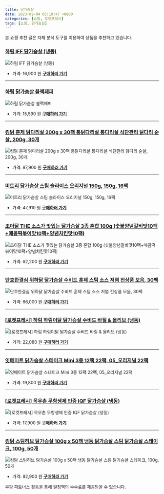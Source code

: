 ```yaml
---
title: 닭가슴살
date: 2023-09-04 05:19:47 +0800
categories: [쇼핑, 로켓프레시]
tags: [쇼핑, 닭가슴살]
---
```

본 쇼핑 추천 글은 자체 분석 도구를 이용하여 상품을 추천하고 있습니다.
### [하림 IFF 닭가슴살 (냉동)](https://link.coupang.com/re/AFFSDP?lptag=AF1030537&pageKey=227331483&itemId=720227345&vendorItemId=4822351124&traceid=V0-153-3f9859921993cf4c&requestid=20230907051947947021124865&token=31850C%7CMIXED)
![하림 IFF 닭가슴살 (냉동)](https://ads-partners.coupang.com/image1/p2-KDLMFtGrMnV2Xp-4O-HyBdqUu_2LdMo9RXO9o5wjV9NWtaQ7f7t360pj29wb0rZK2tEXi94RggIArPJ_VvqTdAgXA0PpKPIavcD_X7KvNj3QygT_QyX4g4W1EUond1ifrEPtyEO9d_x5pg7Lhhys0NPMAcqb5-Yi4abVKpwoHPY9ybSa18DKJrtziLIA8tPRJDON1KjKl44furjAsrUj2MQF9J6j-aAjdePFkwNONGtuMcpJ7HGlWXByp2JMbfPH0sLr-ShFokokzBdNpPQ==)
- 가격: 16,900 원
[**구매하러 가기**](https://link.coupang.com/re/AFFSDP?lptag=AF1030537&pageKey=227331483&itemId=720227345&vendorItemId=4822351124&traceid=V0-153-3f9859921993cf4c&requestid=20230907051947947021124865&token=31850C%7CMIXED)
---
### [하림 닭가슴살 블랙페퍼](https://link.coupang.com/re/AFFSDP?lptag=AF1030537&pageKey=6795965704&itemId=12628460347&vendorItemId=79896126181&traceid=V0-153-f94675da0aa7c887&requestid=20230907051947947021124865&token=31850C%7CMIXED)
![하림 닭가슴살 블랙페퍼](https://ads-partners.coupang.com/image1/xNoCN-I4lYxdnHKgxLrJJxt07TV3SngGe3M3o1x2X8i6QGgBVO54cN7yZrHd2b39LUihfRmhUlM5UegER0KNfvfcIQHNqk1Il4-S4hkF6BXIaBRB88HxmY_qTs4gle6uAKwI9bZZ96ZZkiJ2P1_lQw8V8IznZUJXg1wTOudlHOObjVsMQ3LVAyDI1wBsbEyhFiyL0OsrrdcOavX37sr9jWpdcwyYI_7p5ZxBGwI_lihZZePdzSR3iHLbxKZh42_k9U9Tabk3UrWK8ZNIOh2oUQ==)
- 가격: 15,590 원
[**구매하러 가기**](https://link.coupang.com/re/AFFSDP?lptag=AF1030537&pageKey=6795965704&itemId=12628460347&vendorItemId=79896126181&traceid=V0-153-f94675da0aa7c887&requestid=20230907051947947021124865&token=31850C%7CMIXED)
---
### [킹닭 훈제 닭다리살 200g x 30팩 통닭다리살 통다리살 식단관리 닭다리 순살, 200g, 30개](https://link.coupang.com/re/AFFSDP?lptag=AF1030537&pageKey=7299252265&itemId=18674724550&vendorItemId=81130211863&traceid=V0-153-902c6e722f1defad&clickBeacon=8KdBtXgnhmRcHAcDu1FcqnCzAjfOpKvOoyeg9nDIbz%2FCUfRE4NUGnsx3X4Vot7q73k0H4rPWu0okZXcv921a%2BxUdtGo6aDxU4V8KcUJGztNiyQAmERt4xaXtE80YLhYb4pxzYNIDHJ%2F%2BDJFyIWaLP%2FjCn0O5sDPbryMGOaxPQoF8bsPq3qeOeMIAiYye1I76cROY3In2Exx%2BST2rRvn%2B0IkS7HgTLUH5H30ehqiQnjh2wYj9J%2FOP1VvMzPBkR0l5A0V2RHIeWajWWHWmGFIFusVXeMnehFaZgHfYBxkQ5sRkTPYJvg8X5IBKuiP4xnsNv9mcRqz355RPnUJLWA6AB3eGGYQ%2BStwacWlqT3D3ZN9aXpHLwU9Exff6XbiMGap6nLTidz1WQZqNu7nYnWiRP7RwoQdy96u76YOuHKafmY8behPx3t7aXjHUnDhZ8cz3WvqbdEr4jOQa1mcg47G0lDI7YT%2Bpc2vbXBGaMBZNni%2B%2F1O2C88A9c7zKYnazJ2bV3e%2Bd4YG5XpT2Y7W8PSVdjIctv9ERl41hLOERSoyxc7NNYAh34uQWwnPgx5woIB1ktcQ9OanAPZjG6KP09UnojvIeY2ZeIGVYKUMY%2FodCiJPmeOKYzTGhLjaMiraWHvgUlunBAcj54vThWA3jP%2BtbThE0udvRdEkljMsYOqhagQYN%2FDgPXvfGt91fHoo%2FiLhLW3%2BtIaByc64iap%2FAX05hgZDGDcrh22hFmM4dLoJug5IitZKsgPkmuXQlPsHH0rOlJzTUXUvmu1%2Fu6RTimfVU6lwrXDG%2Fg0OAK%2Fyfv1tk3%2FCbsOaDQ25Iv3UfpbCwZn%2BnIFSSxJc18w131d0y2osIiAJWPWhiG29ku9aURHSF9W4Q5TLjPQakngng4ROfyDYs&requestid=20230907051947947021124865&token=31850C%7CMIXED)
![킹닭 훈제 닭다리살 200g x 30팩 통닭다리살 통다리살 식단관리 닭다리 순살, 200g, 30개](https://ads-partners.coupang.com/image1/uQOXF00EKdFZNeiKuRU2E9IqdA5AOM85TZzQOwPznKhyXIEaVtaymCtJKVRgGZnGQEAFqVNkgHiBtSHTGe3lU6wkC7GAjFGi0996U2knWlIMb8zCaW07ycSaaDEONOf2Lfd9ZU2UVy5AY-vbnhB987FfWOY0-QWlQCUZsTDB002c0qqMBBNqokD0iiwcSarcaC0CvyC1ciK_WWxsYbLafLw1DPxlo2aj5YAc-oMB0nhZjK6f2AxR1tpNrm6tEFA6YOiNIqMeJ5ZdkJKKe3WHynyA17cB5YYk_6AC8UmCoEJMXb814A==)
- 가격: 87,900 원
[**구매하러 가기**](https://link.coupang.com/re/AFFSDP?lptag=AF1030537&pageKey=7299252265&itemId=18674724550&vendorItemId=81130211863&traceid=V0-153-902c6e722f1defad&clickBeacon=8KdBtXgnhmRcHAcDu1FcqnCzAjfOpKvOoyeg9nDIbz%2FCUfRE4NUGnsx3X4Vot7q73k0H4rPWu0okZXcv921a%2BxUdtGo6aDxU4V8KcUJGztNiyQAmERt4xaXtE80YLhYb4pxzYNIDHJ%2F%2BDJFyIWaLP%2FjCn0O5sDPbryMGOaxPQoF8bsPq3qeOeMIAiYye1I76cROY3In2Exx%2BST2rRvn%2B0IkS7HgTLUH5H30ehqiQnjh2wYj9J%2FOP1VvMzPBkR0l5A0V2RHIeWajWWHWmGFIFusVXeMnehFaZgHfYBxkQ5sRkTPYJvg8X5IBKuiP4xnsNv9mcRqz355RPnUJLWA6AB3eGGYQ%2BStwacWlqT3D3ZN9aXpHLwU9Exff6XbiMGap6nLTidz1WQZqNu7nYnWiRP7RwoQdy96u76YOuHKafmY8behPx3t7aXjHUnDhZ8cz3WvqbdEr4jOQa1mcg47G0lDI7YT%2Bpc2vbXBGaMBZNni%2B%2F1O2C88A9c7zKYnazJ2bV3e%2Bd4YG5XpT2Y7W8PSVdjIctv9ERl41hLOERSoyxc7NNYAh34uQWwnPgx5woIB1ktcQ9OanAPZjG6KP09UnojvIeY2ZeIGVYKUMY%2FodCiJPmeOKYzTGhLjaMiraWHvgUlunBAcj54vThWA3jP%2BtbThE0udvRdEkljMsYOqhagQYN%2FDgPXvfGt91fHoo%2FiLhLW3%2BtIaByc64iap%2FAX05hgZDGDcrh22hFmM4dLoJug5IitZKsgPkmuXQlPsHH0rOlJzTUXUvmu1%2Fu6RTimfVU6lwrXDG%2Fg0OAK%2Fyfv1tk3%2FCbsOaDQ25Iv3UfpbCwZn%2BnIFSSxJc18w131d0y2osIiAJWPWhiG29ku9aURHSF9W4Q5TLjPQakngng4ROfyDYs&requestid=20230907051947947021124865&token=31850C%7CMIXED)
---
### [미트리 닭가슴살 스팀 슬라이스 오리지널 150g, 150g, 16팩](https://link.coupang.com/re/AFFSDP?lptag=AF1030537&pageKey=6482214013&itemId=14195322703&vendorItemId=70148581836&traceid=V0-153-23cf5db2cc4fc03a&clickBeacon=8KdBtXgnhmRcHAcDu1FcqnCzAjfOpKvOoyeg9nDIbz%2FCUfRE4NUGnsx3X4Vot7q73k0H4rPWu0okZXcv921a%2B4HrysJ48LWv5BB0g2thVcRiyQAmERt4xaXtE80YLhYbOl3I%2F5rxyR%2FShnjGxYswa8GPypGdOgYU1eGjay6DREt8bsPq3qeOeMIAiYye1I76cROY3In2Exx%2BST2rRvn%2B0IkS7HgTLUH5H30ehqiQnjh2wYj9J%2FOP1VvMzPBkR0l50jGEKPSEFNlnJuWIh0rD6B7SV%2FWzFu1RKtzPKlAAvOhJPlqp%2FidjGFx7OL7Oe2xGvATJn02za7xDls6E1cl9LFs3M6VudO1Ok0P4YCVtt34eiIsxfzKkGLrPVlseYRZTnLTidz1WQZqNu7nYnWiRP7RwoQdy96u76YOuHKafmY%2BX%2BTbQIVlKYuWRl%2FeSPzpZaP%2B%2B%2B1boGFc8ZqE7XpQ5Y2srODk7S8cZ95YBr2X%2Bk7EM%2F4Ivc0PQZU74OayBquRaM7FYittv4IkijyIdyuUzmosiwScrVhV5xEG%2BOjtNWIQgHhqvnckCd%2BlgGkytajJxrLYHU64jWiAm8O%2FaDPP2XpR6h88LoBXjM%2FCNiu%2FfLfzLJTfO95QjOibMGNGubYorrNg2lTsgMsoqiIHDYA%2Flrsf194hJ9Y7sOXpCe33eZGjVXpHXFsEcry5xdcvOXlvVvYa6ygj0Scy1iZyhUHNKhQw%2FHuEWlkgkMrzf4kmCuLfa%2FXOJOmpRw80oGeU52XRngjBhOy4yQeAiEdOfoREN0Kpia1vE3u%2BNwOlL6gFfYoyPPcwq2ZJfXo0pEa0BAyNLUuiVo%2BpnyW1f2EET6zOFRa3NuKEyaCRPwX6ezBnUwFdAc5J0KwE962F9T8VBj7M6&requestid=20230907051947947021124865&token=31850C%7CMIXED)
![미트리 닭가슴살 스팀 슬라이스 오리지널 150g, 150g, 16팩](https://ads-partners.coupang.com/image1/7dSndcxXi-cwfst87dgdjUaiSF1fR6xa8yrK_OFyk4zJVwFyatmTiXkCf2IVwGr7yXP5x9BjzloReC2fGXSEMeF3vdCFAq6znHcNbzA3yC5qrwBPhK6In0P0vrf4uu3fnzSGo1vW1kYGtyH7i1Ri2lJ9Va_kVx24X9gi3CZHcv_TiQ3ckJNYbBTOGZBVGkoIdld6Mrsx7Whi1rWUpGRc-dOjisQ9kbo0pXezcecDk9SFZPBUUoBZa2h_9X4LwKcMU58kDPxkWd8hI9OEuVjoP011MbdqGNh_3Jge_mDbjlc8grUv)
- 가격: 47,910 원
[**구매하러 가기**](https://link.coupang.com/re/AFFSDP?lptag=AF1030537&pageKey=6482214013&itemId=14195322703&vendorItemId=70148581836&traceid=V0-153-23cf5db2cc4fc03a&clickBeacon=8KdBtXgnhmRcHAcDu1FcqnCzAjfOpKvOoyeg9nDIbz%2FCUfRE4NUGnsx3X4Vot7q73k0H4rPWu0okZXcv921a%2B4HrysJ48LWv5BB0g2thVcRiyQAmERt4xaXtE80YLhYbOl3I%2F5rxyR%2FShnjGxYswa8GPypGdOgYU1eGjay6DREt8bsPq3qeOeMIAiYye1I76cROY3In2Exx%2BST2rRvn%2B0IkS7HgTLUH5H30ehqiQnjh2wYj9J%2FOP1VvMzPBkR0l50jGEKPSEFNlnJuWIh0rD6B7SV%2FWzFu1RKtzPKlAAvOhJPlqp%2FidjGFx7OL7Oe2xGvATJn02za7xDls6E1cl9LFs3M6VudO1Ok0P4YCVtt34eiIsxfzKkGLrPVlseYRZTnLTidz1WQZqNu7nYnWiRP7RwoQdy96u76YOuHKafmY%2BX%2BTbQIVlKYuWRl%2FeSPzpZaP%2B%2B%2B1boGFc8ZqE7XpQ5Y2srODk7S8cZ95YBr2X%2Bk7EM%2F4Ivc0PQZU74OayBquRaM7FYittv4IkijyIdyuUzmosiwScrVhV5xEG%2BOjtNWIQgHhqvnckCd%2BlgGkytajJxrLYHU64jWiAm8O%2FaDPP2XpR6h88LoBXjM%2FCNiu%2FfLfzLJTfO95QjOibMGNGubYorrNg2lTsgMsoqiIHDYA%2Flrsf194hJ9Y7sOXpCe33eZGjVXpHXFsEcry5xdcvOXlvVvYa6ygj0Scy1iZyhUHNKhQw%2FHuEWlkgkMrzf4kmCuLfa%2FXOJOmpRw80oGeU52XRngjBhOy4yQeAiEdOfoREN0Kpia1vE3u%2BNwOlL6gFfYoyPPcwq2ZJfXo0pEa0BAyNLUuiVo%2BpnyW1f2EET6zOFRa3NuKEyaCRPwX6ezBnUwFdAc5J0KwE962F9T8VBj7M6&requestid=20230907051947947021124865&token=31850C%7CMIXED)
---
### [조아닭 THE 소스가 맛있는 닭가슴살 3종 혼합 100g (숫불양념갈비맛10팩+매콤떡볶이맛10팩+양념치킨맛10팩)](https://link.coupang.com/re/AFFSDP?lptag=AF1030537&pageKey=6695278876&itemId=15486915514&vendorItemId=82706313745&traceid=V0-153-17272cd370b27c61&requestid=20230907051947947021124865&token=31850C%7CMIXED)
![조아닭 THE 소스가 맛있는 닭가슴살 3종 혼합 100g (숫불양념갈비맛10팩+매콤떡볶이맛10팩+양념치킨맛10팩)](https://ads-partners.coupang.com/image1/2jyqd_szhRk2jsF72jhn3Kxy2sYv1oeJhXLwqHKefWZOHqEbHN3VGoLKz6b4Ao-CZ9JZxv11Q1OW2cLJD4NUDmVErskPpLNGljl-yzhNmLShiOwoRQgm16zcBjBykAIyAIt9fMpwa14CG1heiYZDQloGj6NSVVatCHIq8k_048p6sXgXD7lf4ZfAbw2FLQ-tOtYIvWg-BsWVn6-sF4mRxxu9njcRNGc8kK2aRPpOj4XbbOWvKibtoA4ywW98VvnlF2kwHJc0dHUF4yQKtzN-bMufv9ucKNl0AG9td1Xsrg==)
- 가격: 62,200 원
[**구매하러 가기**](https://link.coupang.com/re/AFFSDP?lptag=AF1030537&pageKey=6695278876&itemId=15486915514&vendorItemId=82706313745&traceid=V0-153-17272cd370b27c61&requestid=20230907051947947021124865&token=31850C%7CMIXED)
---
### [단호한결심 위하닭 닭가슴살 수비드 훈제 스팀 소스 저염 전상품 모음, 30팩](https://link.coupang.com/re/AFFSDP?lptag=AF1030537&pageKey=7523252105&itemId=19736110809&vendorItemId=84489721978&traceid=V0-153-4ef28333f2fed2dc&clickBeacon=8KdBtXgnhmRcHAcDu1FcqnCzAjfOpKvOoyeg9nDIbz%2FCUfRE4NUGnsx3X4Vot7q73k0H4rPWu0okZXcv921a%2B57o9sQUgQHH5tckaC3ed1BiyQAmERt4xaXtE80YLhYbnjXS8ZFU0jxzP1F0jI1gwJ5r37D4Clr0bkuA4tUvWe18bsPq3qeOeMIAiYye1I76cROY3In2Exx%2BST2rRvn%2B0IkS7HgTLUH5H30ehqiQnjh2wYj9J%2FOP1VvMzPBkR0l53lWlyE57RLuWdFcNty%2FIHJx4j2f01g9Yhb0u9%2BtqpMMv3McJl01TQbJVkFK3KdXCvATJn02za7xDls6E1cl9LI55NGAHOCzvPZO14SpZDCipG7%2FADDu13MO4ybiaoUTUnLTidz1WQZqNu7nYnWiRP7RwoQdy96u76YOuHKafmY%2Fnhy893lWeGLcFEHMQ5yXEzquWloNXLPQPAh3YOydMQUXmjnayCSj4cCsGnXT6nN4miiln1%2B4nRCbKUQP4mxTbxBlA7%2BVLIPceN8PnoKyJ1CXddRDz%2FxJxP8gM1C%2FxWAUBOL7oekVOrlu1OM3jV5MlcsITO70BM%2FgoY%2FCLcWXd4DhWPM5AciyfUpfyLWVqO0r2r8C3ds1BWSzhm4y5uMwEvYa6ygj0Scy1iZyhUHNKhV8kWMLJPWxXFsl%2FI%2FLZTqyFHc8tY%2FSO4pwbe3l700iNhG6u17oedpc5zMuV%2B9eibA3y9i8HHMWJVs%2FUanv1XLMt8dvkblbLsFGu3MFo3gAga7%2FVoeac9Juu4hvd6IzaQEuYQnjQv90dUpSb4KsdtUVC1OxuRlJmzr%2BL4%2FQATeNj%2BdtEDT7bbcMo8eltMzBpeXT6T%2F2P1kWolmMwzFX3MgeBzq4Cwcc6kXX%2FqQVtpoWP&requestid=20230907051947947021124865&token=31850C%7CMIXED)
![단호한결심 위하닭 닭가슴살 수비드 훈제 스팀 소스 저염 전상품 모음, 30팩](https://ads-partners.coupang.com/image1/uX1Ni7BCcLA7FCd7uU1JToq67uVSqyvKp_iYeNZuWCMGkDJroAYV2UNfFJZK53xPLd4YsrxKIx1z1lyhC-GGam43jFH-QTSnZ8Ua3KNPT9kCT2hskg7C_PRiDDV9BQkRFh9K6Ltkj2J7_visi-7tDlckOluYUk3gdMW6NjjvnhS1awsuI89e04bM-lrgqJ64h_9KDnclpvuoLS38YAWXtuW8tbptbmKk_qUbWsbvfCaP5lgntc1G5IVRz0piPbOU4IULIqCczKIbGu5on4Ly55-L_uI4TUnmv_bCAb7vU3mNcLCpfHE=)
- 가격: 66,000 원
[**구매하러 가기**](https://link.coupang.com/re/AFFSDP?lptag=AF1030537&pageKey=7523252105&itemId=19736110809&vendorItemId=84489721978&traceid=V0-153-4ef28333f2fed2dc&clickBeacon=8KdBtXgnhmRcHAcDu1FcqnCzAjfOpKvOoyeg9nDIbz%2FCUfRE4NUGnsx3X4Vot7q73k0H4rPWu0okZXcv921a%2B57o9sQUgQHH5tckaC3ed1BiyQAmERt4xaXtE80YLhYbnjXS8ZFU0jxzP1F0jI1gwJ5r37D4Clr0bkuA4tUvWe18bsPq3qeOeMIAiYye1I76cROY3In2Exx%2BST2rRvn%2B0IkS7HgTLUH5H30ehqiQnjh2wYj9J%2FOP1VvMzPBkR0l53lWlyE57RLuWdFcNty%2FIHJx4j2f01g9Yhb0u9%2BtqpMMv3McJl01TQbJVkFK3KdXCvATJn02za7xDls6E1cl9LI55NGAHOCzvPZO14SpZDCipG7%2FADDu13MO4ybiaoUTUnLTidz1WQZqNu7nYnWiRP7RwoQdy96u76YOuHKafmY%2Fnhy893lWeGLcFEHMQ5yXEzquWloNXLPQPAh3YOydMQUXmjnayCSj4cCsGnXT6nN4miiln1%2B4nRCbKUQP4mxTbxBlA7%2BVLIPceN8PnoKyJ1CXddRDz%2FxJxP8gM1C%2FxWAUBOL7oekVOrlu1OM3jV5MlcsITO70BM%2FgoY%2FCLcWXd4DhWPM5AciyfUpfyLWVqO0r2r8C3ds1BWSzhm4y5uMwEvYa6ygj0Scy1iZyhUHNKhV8kWMLJPWxXFsl%2FI%2FLZTqyFHc8tY%2FSO4pwbe3l700iNhG6u17oedpc5zMuV%2B9eibA3y9i8HHMWJVs%2FUanv1XLMt8dvkblbLsFGu3MFo3gAga7%2FVoeac9Juu4hvd6IzaQEuYQnjQv90dUpSb4KsdtUVC1OxuRlJmzr%2BL4%2FQATeNj%2BdtEDT7bbcMo8eltMzBpeXT6T%2F2P1kWolmMwzFX3MgeBzq4Cwcc6kXX%2FqQVtpoWP&requestid=20230907051947947021124865&token=31850C%7CMIXED)
---
### [[로켓프레시] 하림 하림이닭 닭가슴살 수비드 바질 & 올리브 (냉동)](https://link.coupang.com/re/AFFSDP?lptag=AF1030537&pageKey=6947674690&itemId=16868795258&vendorItemId=84047466005&traceid=V0-153-e47e01f1849df7c6&requestid=20230907051947947021124865&token=31850C%7CMIXED)
![[로켓프레시] 하림 하림이닭 닭가슴살 수비드 바질 & 올리브 (냉동)](https://ads-partners.coupang.com/image1/2aeLT-7idGgsYIjN2Xce5jBMqq8_gZ_FSmSCFQlKDjMtikBPIvCcB8MVRZ7jOfePvo4uf83ykA0ZCsNEcPP_SKK0tbZntZ9g8oTyyLX5SE_unEO3QjTKUsgnZr0mUBwMtsiGeGp7HMN8FG9q49XUT7dHxouR3tnxBWX5wMRYLZM65X6acir3MDERND8pi_jn-uAaduWLtsgJQ1UZNRv_xaCc0ZCYJxsWqmZ1opaRy8KN7F3i85kQFMZm-5m1SrwlNQ6bo6yEQBEDguKzbuVy)
- 가격: 22,080 원
[**구매하러 가기**](https://link.coupang.com/re/AFFSDP?lptag=AF1030537&pageKey=6947674690&itemId=16868795258&vendorItemId=84047466005&traceid=V0-153-e47e01f1849df7c6&requestid=20230907051947947021124865&token=31850C%7CMIXED)
---
### [잇메이트 닭가슴살 스테이크 Mini 3종 12팩 22팩, 05_오리지널 22팩](https://link.coupang.com/re/AFFSDP?lptag=AF1030537&pageKey=2128604502&itemId=3612838334&vendorItemId=71598480473&traceid=V0-153-8697e052758f7d9c&clickBeacon=8KdBtXgnhmRcHAcDu1FcqnCzAjfOpKvOoyeg9nDIbz%2FCUfRE4NUGnsx3X4Vot7q73k0H4rPWu0okZXcv921a%2B%2BQu2FyR%2FN8D2o8%2BoG7aOiRiyQAmERt4xaXtE80YLhYbQM4nKqvWqmRyYoIdcw3X0f9wasqh9yFF%2B9Ys%2BQbOACR8bsPq3qeOeMIAiYye1I76cROY3In2Exx%2BST2rRvn%2B0IkS7HgTLUH5H30ehqiQnjh2wYj9J%2FOP1VvMzPBkR0l5clzhucXMuazKaIQV9iXq6rdbA%2Fx6XaHkp1c5zRcYdCRdFSmKTBLueIjS5eL%2BYIurvATJn02za7xDls6E1cl9LFo8P9EnE7RQzntDNsHFGvpHoO6%2BRVANAyqfeA1FjANASfTD5Zp7fDApbjg7V%2B7EeAqqDsWiCwDzUCvSW9sHB34Io3Ki0odhxZ78A7EWLF4VmIEYsmy%2B5AxZdhrM0q%2FbNnXDh%2Ft%2By14hKdBMq60mO7Tdr381gstlZt7HbhEL%2BvnJcd1s2rZuadO0KsZOYPhQV887ekDdhWQp%2F2Zg243yDyoEVE2zUuYMfQuKRXqLmpzIE51wXvvdE5ILzwmwV2yUJVG2uVVqs82GAjwhF4OgOCYKL%2BktvDe%2B8%2BulX8np%2FHyo%2FRjzPoTZDA3dHNSdpt819lI1DRGHJrR%2BjGTEdO6aozpq%2BrGKWqaNN20KlucKwR1skXNbj77c%2F%2BCqcOlO%2Bgvdez3RRKyDvuwXzWFxs67AEjN5LkPjXe9JDTyX7Y7Pe3wo3RAJR68klMkvsoEzI0yfDtjWpx%2FNhf%2FIE%2BvL%2FtSc4GYklfg8CKYZ%2Bsr065pe7fIy95rXuiJ8GMPqA58grsPC4GybkSew2orPK4ESMblGADsN9VYv8cwKYQuXvI%2FOhqb9&requestid=20230907051947947021124865&token=31850C%7CMIXED)
![잇메이트 닭가슴살 스테이크 Mini 3종 12팩 22팩, 05_오리지널 22팩](https://ads-partners.coupang.com/image1/PJwzqDEMXhuOIOn8PFkMjq9QmXu0Aixy20_1fpbx7hEaH6OHWiFVXkgWEl_sgoVYC3h6toQ7vFZ68u-ogeHd5FwIAjalz_UZDF6GrYomWHko_ch_VumTa20xra2lp1wAf_6xAD-V0ExxXflSz9pBmHB38qzvpgTBQtS0zshWe7ePG6vAscCFj5WGvPzudKSfdXqq2gKnrw8qL6IbAWvrnXJd5ZSYuV-PFd1E3i2i9DeJN3BvCraUPzQwZR0olug59dwyhcvtxrFBIVv79CFotOBb_wIEMHuILtNuwe95bHKb_nXyzg==)
- 가격: 19,800 원
[**구매하러 가기**](https://link.coupang.com/re/AFFSDP?lptag=AF1030537&pageKey=2128604502&itemId=3612838334&vendorItemId=71598480473&traceid=V0-153-8697e052758f7d9c&clickBeacon=8KdBtXgnhmRcHAcDu1FcqnCzAjfOpKvOoyeg9nDIbz%2FCUfRE4NUGnsx3X4Vot7q73k0H4rPWu0okZXcv921a%2B%2BQu2FyR%2FN8D2o8%2BoG7aOiRiyQAmERt4xaXtE80YLhYbQM4nKqvWqmRyYoIdcw3X0f9wasqh9yFF%2B9Ys%2BQbOACR8bsPq3qeOeMIAiYye1I76cROY3In2Exx%2BST2rRvn%2B0IkS7HgTLUH5H30ehqiQnjh2wYj9J%2FOP1VvMzPBkR0l5clzhucXMuazKaIQV9iXq6rdbA%2Fx6XaHkp1c5zRcYdCRdFSmKTBLueIjS5eL%2BYIurvATJn02za7xDls6E1cl9LFo8P9EnE7RQzntDNsHFGvpHoO6%2BRVANAyqfeA1FjANASfTD5Zp7fDApbjg7V%2B7EeAqqDsWiCwDzUCvSW9sHB34Io3Ki0odhxZ78A7EWLF4VmIEYsmy%2B5AxZdhrM0q%2FbNnXDh%2Ft%2By14hKdBMq60mO7Tdr381gstlZt7HbhEL%2BvnJcd1s2rZuadO0KsZOYPhQV887ekDdhWQp%2F2Zg243yDyoEVE2zUuYMfQuKRXqLmpzIE51wXvvdE5ILzwmwV2yUJVG2uVVqs82GAjwhF4OgOCYKL%2BktvDe%2B8%2BulX8np%2FHyo%2FRjzPoTZDA3dHNSdpt819lI1DRGHJrR%2BjGTEdO6aozpq%2BrGKWqaNN20KlucKwR1skXNbj77c%2F%2BCqcOlO%2Bgvdez3RRKyDvuwXzWFxs67AEjN5LkPjXe9JDTyX7Y7Pe3wo3RAJR68klMkvsoEzI0yfDtjWpx%2FNhf%2FIE%2BvL%2FtSc4GYklfg8CKYZ%2Bsr065pe7fIy95rXuiJ8GMPqA58grsPC4GybkSew2orPK4ESMblGADsN9VYv8cwKYQuXvI%2FOhqb9&requestid=20230907051947947021124865&token=31850C%7CMIXED)
---
### [[로켓프레시] 목우촌 무항생제 인증 IQF 닭가슴살 (냉동)](https://link.coupang.com/re/AFFSDP?lptag=AF1030537&pageKey=7107231958&itemId=19345297001&vendorItemId=86458695420&traceid=V0-153-a47dd8cb9f5e88c2&requestid=20230907051947947021124865&token=31850C%7CMIXED)
![[로켓프레시] 목우촌 무항생제 인증 IQF 닭가슴살 (냉동)](https://ads-partners.coupang.com/image1/4CAcLmVkRDQskLaN4H1Ahk9DIYHBXlqL3UfsZ1C5kbvCKoH9cuupoNdAr3LaN39C63m4q6c0uGqsbJ_6i9aXf7V7qPhyKhPD7qQnFtcdDDwK3y8dnQizeL8vXR5nRIS3BwCX3gRggLLQSWJAmLzttKCXYqGWaUsO_7sBAX5xOliFhM7HTSjzGiGv2cNoxgW7cil-xRuuaQKALgrxJ_kyXrMW3L-OTp9NxKS8ErRi28BAb_JhBHyQkKOSPBuQ86lkNQtNdfnN8WqDWJaclSGVFZTTFWQ=)
- 가격: 17,900 원
[**구매하러 가기**](https://link.coupang.com/re/AFFSDP?lptag=AF1030537&pageKey=7107231958&itemId=19345297001&vendorItemId=86458695420&traceid=V0-153-a47dd8cb9f5e88c2&requestid=20230907051947947021124865&token=31850C%7CMIXED)
---
### [킹닭 스팀허브 닭가슴살 100g x 50팩 냉동 닭가슴살 스팀 닭가슴살 스테이크, 100g, 50개](https://link.coupang.com/re/AFFSDP?lptag=AF1030537&pageKey=7297069501&itemId=18771918813&vendorItemId=83029707699&traceid=V0-153-5d898f87a0976909&clickBeacon=8KdBtXgnhmRcHAcDu1FcqnCzAjfOpKvOoyeg9nDIbz%2FCUfRE4NUGnsx3X4Vot7q73k0H4rPWu0okZXcv921a%2B0Jk06sf4RLzfqshW%2F9BzEliyQAmERt4xaXtE80YLhYba9fEEj9g13EbpKAcLTLFuzhvMDiFwCo7IOnmNZqB0CJ8bsPq3qeOeMIAiYye1I76cROY3In2Exx%2BST2rRvn%2B0IkS7HgTLUH5H30ehqiQnjh2wYj9J%2FOP1VvMzPBkR0l5JBFZAd%2BBPvUC2nqWh6HfSE5%2FPPoMvqC0gwohnObgm7zp%2BG6ZgUZ8L9NhvrRWAnPqhh5ncqt2INB%2BUu%2BjhaAiPPKLx3cYXwBztsrIupRo8pBPaa5vj3cO%2Bs3p26URR9rydXuTVJUMqsLzNBo%2BFOzskwllTqWcLBr9BxopiEMAkBK2c6L%2FDzL8FUFqiqrLCtYeggRvqAwxcQcBmEqTSVyZ3Dh2bSkcNNNS3nJa8vhWi1ORNcTNAQJql519np4Xo4YIGqpL69rYEsYyrcKNRgv%2BPqk9DObm7SJZgHOpLCTMkhWFFlzdizA%2B%2FX%2BxPKM6r6TGxElM%2BOk77hkgADaLlPn6s5JCDZ9mlqLDIA66Id%2BCbvDD2n%2Fnts34liPyi3oys1YMi1Djep7yGZjtFLtMW3AlxAqONGVoNg4Nn4VZhF0J5UCRCE9b4IbYYQ8DIC2u1hwXDy2Gr6sxGx2tW2BAJQmPVb6gdXnYOe083oI2QGq4F2iu6nYVCpQ6YwHKMV8FFTwWARESZhN%2BxfCMsA1C2MsmV%2FT6skzMJwo7pBGJzKGLgm4NSfWFaD8rfv%2BNbZsQaZstIgbugQkgrCBZFkInXFHLiaHUodRQKSfApsy1nfTpi%2Fk%3D&requestid=20230907051947947021124865&token=31850C%7CMIXED)
![킹닭 스팀허브 닭가슴살 100g x 50팩 냉동 닭가슴살 스팀 닭가슴살 스테이크, 100g, 50개](https://ads-partners.coupang.com/image1/1umRGGmSVVMqFtj01mgjsWn-EhLUgMuJMag_j1J3dJAsHaGsaLG7YRmv72QhKqttxX_VZ9goyQnxJXPR2goXQmqAW5sG_6zKP9pDJrLL4rHPp5U7bIeg42K0p03Yg3IXNQ0yCMEpExXDMVcInSXLeEqUQlfEi3c0Rz2sHNQqDZdYpOc3NmgdarY8ThR8xnr3O331jLeqn1143ojagR4SVDEuCAqE-sIl7CeC3fUSjAhD0sXPAYJaSvJc8BqFDHrCBSSkpIWAOalkofAro5t9OQUry3Zg8UgGqh08A7DONtoqBOgLwvU=)
- 가격: 82,900 원
[**구매하러 가기**](https://link.coupang.com/re/AFFSDP?lptag=AF1030537&pageKey=7297069501&itemId=18771918813&vendorItemId=83029707699&traceid=V0-153-5d898f87a0976909&clickBeacon=8KdBtXgnhmRcHAcDu1FcqnCzAjfOpKvOoyeg9nDIbz%2FCUfRE4NUGnsx3X4Vot7q73k0H4rPWu0okZXcv921a%2B0Jk06sf4RLzfqshW%2F9BzEliyQAmERt4xaXtE80YLhYba9fEEj9g13EbpKAcLTLFuzhvMDiFwCo7IOnmNZqB0CJ8bsPq3qeOeMIAiYye1I76cROY3In2Exx%2BST2rRvn%2B0IkS7HgTLUH5H30ehqiQnjh2wYj9J%2FOP1VvMzPBkR0l5JBFZAd%2BBPvUC2nqWh6HfSE5%2FPPoMvqC0gwohnObgm7zp%2BG6ZgUZ8L9NhvrRWAnPqhh5ncqt2INB%2BUu%2BjhaAiPPKLx3cYXwBztsrIupRo8pBPaa5vj3cO%2Bs3p26URR9rydXuTVJUMqsLzNBo%2BFOzskwllTqWcLBr9BxopiEMAkBK2c6L%2FDzL8FUFqiqrLCtYeggRvqAwxcQcBmEqTSVyZ3Dh2bSkcNNNS3nJa8vhWi1ORNcTNAQJql519np4Xo4YIGqpL69rYEsYyrcKNRgv%2BPqk9DObm7SJZgHOpLCTMkhWFFlzdizA%2B%2FX%2BxPKM6r6TGxElM%2BOk77hkgADaLlPn6s5JCDZ9mlqLDIA66Id%2BCbvDD2n%2Fnts34liPyi3oys1YMi1Djep7yGZjtFLtMW3AlxAqONGVoNg4Nn4VZhF0J5UCRCE9b4IbYYQ8DIC2u1hwXDy2Gr6sxGx2tW2BAJQmPVb6gdXnYOe083oI2QGq4F2iu6nYVCpQ6YwHKMV8FFTwWARESZhN%2BxfCMsA1C2MsmV%2FT6skzMJwo7pBGJzKGLgm4NSfWFaD8rfv%2BNbZsQaZstIgbugQkgrCBZFkInXFHLiaHUodRQKSfApsy1nfTpi%2Fk%3D&requestid=20230907051947947021124865&token=31850C%7CMIXED)


쿠팡 파트너스 활동을 통해 일정액의 수수료를 제공받을 수 있습니다.
